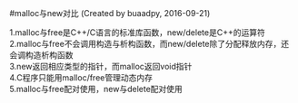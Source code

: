 #malloc与new对比
(Created by buaadpy, 2016-09-21)

1.malloc与free是C++/C语言的标准库函数，new/delete是C++的运算符  
2.malloc与free不会调用构造与析构函数，而new/delete除了分配释放内存，还会调构造析构函数  
3.new返回相应类型的指针，而malloc返回void指针  
4.C程序只能用malloc/free管理动态内存  
5.malloc与free配对使用，new与delete配对使用  